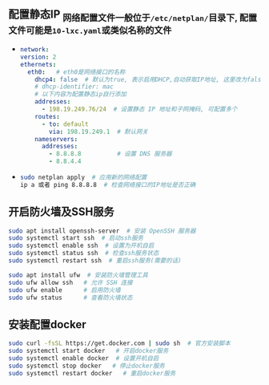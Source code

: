 ## 配置静态IP   <sub>网络配置文件一般位于`/etc/netplan/`目录下, 配置文件可能是`10-lxc.yaml`或类似名称的文件</sub>

- ```yaml
  network:
  version: 2
  ethernets:
    eth0:   # eth0是网络接口的名称
      dhcp4: false  # 默认为true, 表示启用DHCP,自动获取IP地址, 这里改为false
      # dhcp-identifier: mac
      # 以下内容为配置静态ip自行添加
      addresses:
        - 198.19.249.76/24  # 设置静态 IP 地址和子网掩码, 可配置多个
      routes:
        - to: default
          via: 198.19.249.1  # 默认网关
      nameservers:
        addresses:
          - 8.8.8.8          # 设置 DNS 服务器
          - 8.8.4.4
  ```

- ```bash
  sudo netplan apply  # 应用新的网络配置
  ip a 或者 ping 8.8.8.8  # 检查网络接口的IP地址是否正确
  ```

## 开启防火墙及SSH服务

```bash
sudo apt install openssh-server  # 安装 OpenSSH 服务器
sudo systemctl start ssh  # 启动ssh服务
sudo systemctl enable ssh  # 设置为开机自启
sudo systemctl status ssh  # 检查ssh服务状态
sudo systemctl restart ssh  # 重启ssh服务(需要的话)

sudo apt install ufw  # 安装防火墙管理工具
sudo ufw allow ssh   # 允许 SSH 连接
sudo ufw enable      # 启用防火墙
sudo ufw status      # 查看防火墙状态
```

## 安装配置docker

```bash
sudo curl -fsSL https://get.docker.com | sudo sh  # 官方安装脚本
sudo systemctl start docker   # 开启docker服务
sudo systemctl enable docker  # 设置开机自启
sudo systemctl stop docker   # 停止docker服务
sudo systemctl restart docker   # 重启docker服务
```
